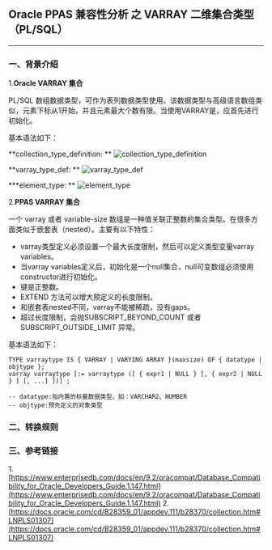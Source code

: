 ## Oracle PPAS 兼容性分析 之  VARRAY 二维集合类型（PL/SQL）
---

### 一、背景介绍

1.**Oracle VARRAY 集合**

PL/SQL 数组数据类型，可作为表列数据类型使用。该数据类型与高级语言数组类似，元素下标从1开始，并且元素最大个数有限。当使用VARRAY是，应首先进行初始化。

基本语法如下：

**collection_type_definition: **
![collection_type_definition](https://docs.oracle.com/cd/B28359_01/appdev.111/b28370/img/collection_type_def.gif)

**varray_type_def: **
![varray_type_def](https://docs.oracle.com/cd/B28359_01/appdev.111/b28370/img/varray_type_def.gif)

***element_type: **
![element_type](https://docs.oracle.com/cd/B28359_01/appdev.111/b28370/img/element_type_definition.gif)


2.**PPAS VARRAY 集合**

一个 varray 或者 variable-size 数组是一种值关联正整数的集合类型。在很多方面类似于嵌套表（nested）。主要有以下特性：

+ varray类型定义必须设置一个最大长度限制，然后可以定义类型变量varray variables。
+ 当varray variables定义后，初始化是一个null集合，null可变数组必须使用constructor进行初始化。
+ 键是正整数。
+ EXTEND 方法可以增大预定义的长度限制。
+ 和嵌套表nested不同，varray不能被稀疏，没有gaps。
+ 超过长度限制，会抛SUBSCRIPT_BEYOND_COUNT 或者 SUBSCRIPT_OUTSIDE_LIMIT 异常。

基本语法如下：
```
TYPE varraytype IS { VARRAY | VARYING ARRAY }(maxsize) OF { datatype | objtype };
varray varraytype [:= varraytype ([ { expr1 | NULL } [, { expr2 | NULL } ] [, ...] ])] ;

-- datatype:指内置的标量数据类型，如：VARCHAR2、NUMBER
-- objtype:预先定义的对象类型
```



### 二、转换规则

### 三、参考链接
1.[https://www.enterprisedb.com/docs/en/9.2/oracompat/Database_Compatibility_for_Oracle_Developers_Guide.1.147.html](https://www.enterprisedb.com/docs/en/9.2/oracompat/Database_Compatibility_for_Oracle_Developers_Guide.1.147.html)
2.[https://docs.oracle.com/cd/B28359_01/appdev.111/b28370/collection.htm#LNPLS01307](https://docs.oracle.com/cd/B28359_01/appdev.111/b28370/collection.htm#LNPLS01307)
